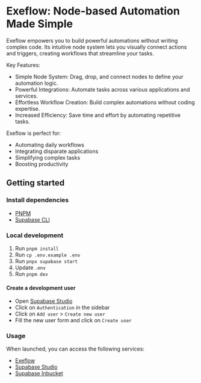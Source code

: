 # Exeflow: Node-based Automation Made Simple

Exeflow empowers you to build powerful automations without writing complex code. Its intuitive node system lets you visually connect actions and triggers, creating workflows that streamline your tasks.

Key Features:

-   Simple Node System: Drag, drop, and connect nodes to define your automation logic.
-   Powerful Integrations: Automate tasks across various applications and services.
-   Effortless Workflow Creation: Build complex automations without coding expertise.
-   Increased Efficiency: Save time and effort by automating repetitive tasks.

Exeflow is perfect for:

-   Automating daily workflows
-   Integrating disparate applications
-   Simplifying complex tasks
-   Boosting productivity

## Getting started

### Install dependencies

-   [PNPM](https://pnpm.io/installation)
-   [Supabase CLI](https://github.com/supabase/cli#getting-started)

### Local development

1.  Run `pnpm install`
2.  Run `cp .env.example .env`
3.  Run `pnpx supabase start`
4.  Update `.env`
5.  Run `pnpm dev`

#### Create a development user

-   Open [Supabase Studio](http://127.0.0.1:54323)
-   Click on `Authentication` in the sidebar
-   Click on `Add user` > `Create new user`
-   Fill the new user form and click on `Create user`

### Usage

When launched, you can access the following services:

-   [Exeflow](http://localhost:5173)
-   [Supabase Studio](http://127.0.0.1:54323)
-   [Supabase Inbucket](http://127.0.0.1:54324)
